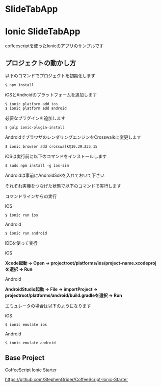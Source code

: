 # SlideTabApp

Ionic SlideTabApp
===

coffeescriptを使ったIonicのアプリのサンプルです

プロジェクトの動かし方
---

以下のコマンドでプロジェクトを初期化します

```
$ npm install
```

iOSとAndroidのプラットフォームを追加します

```
$ ionic platform add ios
$ ionic platform add android
```

必要なプラグインを追加します

```
$ gulp ionic-plugin-install
```

AndroidでブラウザのレンダリングエンジンをCrosswalkに変更します

```
$ ionic browser add crosswalk@10.39.235.15
```

iOSは実行前に以下のコマンドをインストールします

`$ sudo npm install -g ios-sim`

Androidは事前にAndroidSdkを入れておいて下さい

それぞれ実機をつなげた状態で以下のコマンドで実行します

コマンドラインからの実行

iOS

`$ ionic run ios`

Android

`$ ionic run android`

IDEを使って実行

iOS

**Xcode起動 → Open → projectroot/platforms/ios/project-name.xcodeprojを選択 → Run**

Android

**AndroidStudio起動 → File → importProject → projectroot/platforms/android/build.gradleを選択 → Run**

エミュレータの場合は以下のようになります

iOS

`$ ionic emulate ios`

Android

`$ ionic emulate android`

Base Project
---

CoffeeScript Ionic Starter

https://github.com/StephenGrider/CoffeeScript-Ionic-Starter

